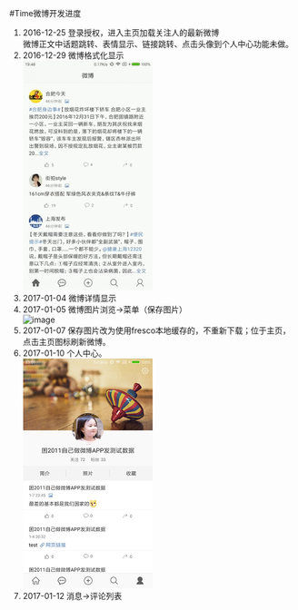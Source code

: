 #Time微博开发进度
1. 2016-12-25 登录授权，进入主页加载关注人的最新微博<br>
微博正文中话题跳转、表情显示、链接跳转、点击头像到个人中心功能未做。<br>
2. 2016-12-29 微博格式化显示<br>
![image](https://github.com/yanxing/TimeWeibo/raw/master/image/5.gif)
2. 2017-01-04 微博详情显示<br>
3. 2017-01-05 微博图片浏览->菜单（保存图片）<br>
![image](https://github.com/yanxing/TimeWeibo/raw/master/image/4.gif)<br>
4. 2017-01-07 保存图片改为使用fresco本地缓存的，不重新下载；位于主页，点击主页图标刷新微博。<br>
5. 2017-01-10 个人中心。<br>
![image](https://github.com/yanxing/TimeWeibo/raw/master/image/6.png)
6. 2017-01-12 消息->评论列表
